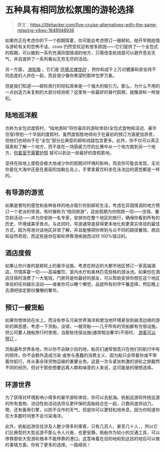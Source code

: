 # 五种具有相同放松氛围的游轮选择

> 原文：<https://lifehacker.com/five-cruise-alternatives-with-the-same-relaxing-vibes-1848948936>

如果你正在考虑你的下一个假期挥霍，你可能会考虑预订一艘邮轮。抛开早期疫情与游轮有关的恐怖不谈，cruis 仍然受欢迎有很多原因——它们提供了一个全包式的假期，可以搬到一系列充满异国情调的地方，只需改变航线就可以避开恶劣天气，并且提供了一系列看似无穷无尽的活动。



另一方面， [游轮吸](https://lifehacker.com/12-reasons-why-cruises-are-terrible-vacations-1848945802) 。它们是 [环境*灾难性的*](https://www.theguardian.com/commentisfree/2021/jul/08/massive-tax-exempt-cruise-ships-damage-environment) ，把你和成千上万对健康和安全持不同态度的人挤在一起，而且很少像你希望的那样包罗万象。

但是我们知道——邮轮旅行的轻松简单是一个强大的吸引力。那么，为什么不用的一点创造力来复制的大部分经验呢？这里有一些最好的替代假期，就像游轮一样放松。

## 陆地巡洋舰

也称为全包式度假村，“陆地游轮”将你喜欢的游轮体验(全包式食物和活动、豪华住宿)带到一个华丽的度假村。虽然度假胜地倾向于在最初的预订方面更加昂贵，但他们也倾向于在“全包”部分比典型的邮轮线路包含更多。此外，你不仅可以真正探索和了解一个地方，而不是在一场筋疲力尽的比赛中从一个地方跑到另一个地方，[你甚至不需要护照](https://lifehacker.com/15-island-vacations-where-you-wont-need-a-passport-1847174446) 就可以到达一些最好的度假胜地。

坚持在陆地上度假会极大地减少你的假期对环境的影响，而且你可能会发现，无论你是在大海中还是在美丽的加勒比岛上，手里拿着饮料坐在泳池边的感觉都是一样的。

## 有导游的游览

如果是冒险的感觉和各种各样的地点吸引你到邮轮生活，考虑在异国情调的地方预订一个老派的导游。有时被称为“陪同旅游”，这些假期为你照顾一切——住宿、餐饮和活动——并为你安排一名专家，安排你在整个地区的旅行，确保你看到所有的历史、环境或美学景点。与此同时，导游通常是获得更本地化和更真实体验的最佳方式，因为导游对该地区非常了解，并且能够把你带到与众不同的路径餐馆、商店和自然奇观，而这些是你在邮轮停靠港疾驰而过时 100%错过的。

## 酒店度假

如果让你兴奋的是邮轮上的豪华设施，考虑在附近的大都市地区预订一家高端酒店，尽情挥霍一切——高端餐饮、室内水疗和奥林匹克规格的游泳池。如果你在酒店住宿时浪费了一大笔钱，门房将是你最好的朋友，可以帮助安排你想在这个地区体验的任何娱乐活动——或者你可以睡个懒觉，品尝所有的早午餐选择，然后晚上去酒吧锁定那份慵懒的奢华。

## 预订一艘货船

如果你想体验在水上，而没有参与污染世界海洋和使当地环境紧张到崩溃边缘的游轮的罪恶感，考虑一下货船。没错，一艘货船——几乎所有的货船都有住宿设施，供公司要人随船旅行时使用，当那些住宿设施(通常相当奢华)不用时， [游客可以预订](https://cargoholidays.com/cargo-ship-cruise-to-every-destination) 。

货船遍布世界各地，所以你不会缺少目的地，船员们通常很高兴在他们的航行中有的陪伴。你不会额外造成污染 或参与愚蠢的消费主义，因为船只会带着你或不带着你航行，并从事全球货物运输的重要业务。这是一次与紧张刺激的游轮之旅截然不同的经历，但对于那些想要远离人群和噪音的人来说，这可能是的理想选择。

## 环游世界

为了获得对环境影响小得多的豪华游轮体验，你可以去航海。帆船巡游将传统巡游的所有食物、流动性和活动选项与更环保的高船结合在一起，只靠风提供动力。嗯，还有备用引擎，以防不合作的天气，但是你可以更轻松地休息，因为你知道你在大多数时间里不会污染海洋。

此外，帆船巡游往往涉及人数少得多的乘客，只有几百人、甚至几十人、，所以它们比典型的大型巡游不那么令人兴奋，也更安静。帆船作为较小的交通工具，可以停靠那些大型游轮根本不能停靠的港口。这意味着在目的地和到达目的地后可以做的事情方面，你有了更多的选择。一路顺风！